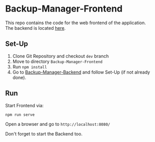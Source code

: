 # Backup-Manager-Frontend
This repo contains the code for the web frontend of the application.  
The backend is located [here](https://github.com/nikiwlan/Backup-Manager-Backend/tree/dev).  

## Set-Up
1. Clone Git Repository and checkout `dev` branch
2. Move to directory `Backup-Manager-Frontend`
3. Run `npm install`
4. Go to [Backup-Manager-Backend](https://github.com/nikiwlan/Backup-Manager-Backend/tree/dev) and follow Set-Up (if not already done).

## Run
Start Frontend via:
```bash
npm run serve
```
Open a browser and go to `http://localhost:8080/`

Don't forget to start the Backend too.
